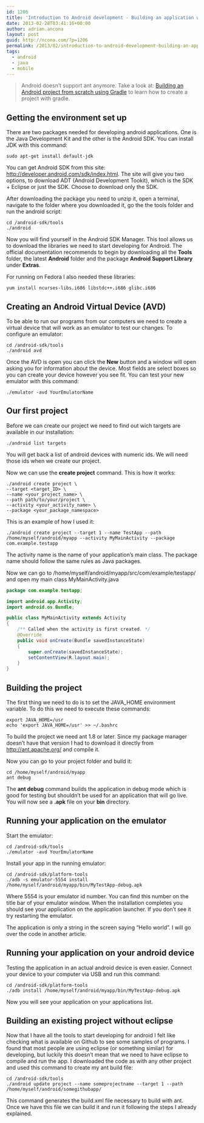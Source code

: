 ```yaml
---
id: 1206
title: 'Introduction to Android development - Building an application without an IDE'
date: 2013-02-28T03:41:16+00:00
author: adrian.ancona
layout: post
guid: http://ncona.com/?p=1206
permalink: /2013/02/introduction-to-android-development-building-an-application-without-an-ide/
tags:
  - android
  - java
  - mobile
---
```

> Android doesn&#8217;t support ant anymore. Take a look at: [Building an Android project from scratch using Gradle](http://ncona.com/2014/09/building-an-android-project-from-scratch-using-gradle/) to learn how to create a project with gradle. 

## Getting the environment set up

There are two packages needed for developing android applications. One is the Java Development Kit and the other is the Android SDK. You can install JDK with this command:

```
sudo apt-get install default-jdk
```

You can get Android SDK from this site: <http://developer.android.com/sdk/index.html>. The site will give you two options, to download ADT (Android Development Tookit), which is the SDK + Eclipse or just the SDK. Choose to download only the SDK.

After downloading the package you need to unzip it, open a terminal, navigate to the folder where you downloaded it, go the the tools folder and run the android script:

```
cd /android-sdk/tools
./android
```

<!--more-->

Now you will find yourself in the Android SDK Manager. This tool allows us to download the libraries we need to start developing for Android. The official documentation recommends to begin by downloading all the **Tools** folder, the latest **Android** folder and the package **Android Support Library** under **Extras**.

For running on Fedora I also needed these libraries:

```
yum install ncurses-libs.i686 libstdc++.i686 glibc.i686
```

## Creating an Android Virtual Device (AVD)

To be able to run our programs from our computers we need to create a virtual device that will work as an emulator to test our changes. To configure an emulator:

```
cd /android-sdk/tools
./android avd
```

Once the AVD is open you can click the **New** button and a window will open asking you for information about the device. Most fields are select boxes so you can create your device however you see fit. You can test your new emulator with this command:

```
./emulator -avd YourEmulatorName
```

## Our first project

Before we can create our project we need to find out wich targets are available in our installation:

```
./android list targets
```

You will get back a list of android devices with numeric ids. We will need those ids when we create our project.

Now we can use the **create project** command. This is how it works:

```
./android create project \
--target <target_ID> \
--name <your_project_name> \
--path path/to/your/project \
--activity <your_activity_name> \
--package <your_package_namespace>
```

This is an example of how I used it:

```
./android create project --target 1 --name TestApp --path /home/myself/android/myapp --activity MyMainActivity --package com.example.testapp
```

The activity name is the name of your application&#8217;s main class. The package name should follow the same rules as Java packages.

Now we can go to /home/myself/android/myapp/src/com/example/testapp/ and open my main class MyMainActivity.java

```java
package com.example.testapp;

import android.app.Activity;
import android.os.Bundle;

public class MyMainActivity extends Activity
{
    /** Called when the activity is first created. */
    @Override
    public void onCreate(Bundle savedInstanceState)
    {
        super.onCreate(savedInstanceState);
        setContentView(R.layout.main);
    }
}
```

## Building the project

The first thing we need to do is to set the JAVA_HOME environment variable. To do this we need to execute these commands:

```
export JAVA_HOME=/usr
echo 'export JAVA_HOME=/usr' >> ~/.bashrc
```

To build the project we need ant 1.8 or later. Since my package manager doesn&#8217;t have that version I had to download it directly from <http://ant.apache.org/> and compile it.

Now you can go to your project folder and build it:

```
cd /home/myself/android/myapp
ant debug
```

The **ant debug** command builds the application in debug mode which is good for testing but shouldn&#8217;t be used for an application that will go live. You will now see a **.apk** file on your **bin** directory.

## Running your application on the emulator

Start the emulator:

```
cd /android-sdk/tools
./emulator -avd YourEmulatorName
```

Install your app in the running emulator:

```
cd /android-sdk/platform-tools
./adb -s emulator-5554 install /home/myself/android/myapp/bin/MyTestApp-debug.apk
```

Where 5554 is your emulator id number. You can find this number on the title bar of your emulator window. When the installation completes you should see your application on the application launcher. If you don&#8217;t see it try restarting the emulator.

The application is only a string in the screen saying &#8220;Hello world&#8221;. I will go over the code in another article.

## Running your application on your android device

Testing the application in an actual android device is even easier. Connect your device to your computer via USB and run this command:

```
cd /android-sdk/platform-tools
./adb install /home/myself/android/myapp/bin/MyTestApp-debug.apk
```

Now you will see your application on your applications list.

## Building an existing project without eclipse

Now that I have all the tools to start developing for android I felt like checking what is available on Github to see some samples of programs. I found that most people are using eclipse (or something similar) for developing, but luckily this doesn&#8217;t mean that we need to have eclipse to compile and run the app. I downloaded the code as with any other project and used this command to create my ant build file:

```
cd /android-sdk/tools
./android update project --name someprojectname --target 1 --path /home/myself/android/somegithubapp/
```

This command generates the build.xml file necessary to build with ant. Once we have this file we can build it and run it following the steps I already explained.
